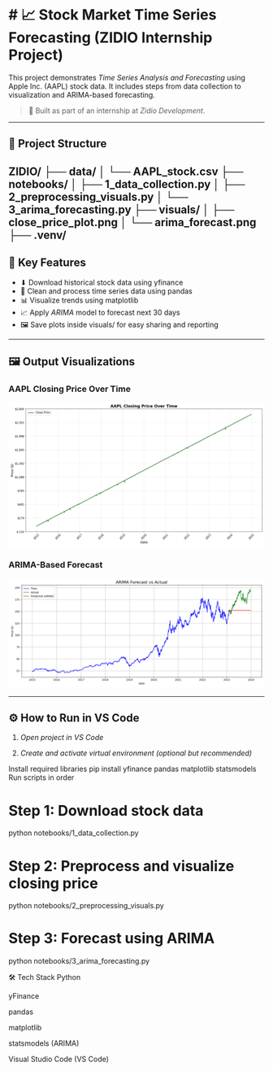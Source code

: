 # # 📈 Stock Market Time Series Forecasting (ZIDIO Internship Project)

This project demonstrates *Time Series Analysis and Forecasting* using Apple Inc. (AAPL) stock data. It includes steps from data collection to visualization and ARIMA-based forecasting.

> 🧠 Built as part of an internship at *Zidio Development*.

---

## 📁 Project Structure

ZIDIO/
├── data/
│ └── AAPL_stock.csv
├── notebooks/
│ ├── 1_data_collection.py
│ ├── 2_preprocessing_visuals.py
│ └── 3_arima_forecasting.py
├── visuals/
│ ├── close_price_plot.png
│ └── arima_forecast.png
├── .venv/
---

## 📌 Key Features

- ⬇ Download historical stock data using yfinance
- 🧹 Clean and process time series data using pandas
- 📊 Visualize trends using matplotlib
- 📈 Apply *ARIMA* model to forecast next 30 days
- 🖼 Save plots inside visuals/ for easy sharing and reporting

---

## 🖼 Output Visualizations

### AAPL Closing Price Over Time

![Closing Price](visuals/close_price_plot.png)

### ARIMA-Based Forecast

![ARIMA Forecast](visuals/arima_forecast.png)

---

## ⚙ How to Run in VS Code

1. *Open project in VS Code*

2. *Create and activate virtual environment (optional but recommended)*

Install required libraries
pip install yfinance pandas matplotlib statsmodels
Run scripts in order
# Step 1: Download stock data
python notebooks/1_data_collection.py

# Step 2: Preprocess and visualize closing price
python notebooks/2_preprocessing_visuals.py

# Step 3: Forecast using ARIMA
python notebooks/3_arima_forecasting.py

🛠 Tech Stack
Python

yFinance

pandas

matplotlib

statsmodels (ARIMA)

Visual Studio Code (VS Code)
